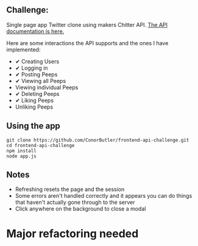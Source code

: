 Challenge:
-------

Single page app Twitter clone using makers Chitter API.
[The API documentation is here.](https://github.com/makersacademy/chitter_api_backend)

Here are some interactions the API supports and the ones I have implemented:

* ✔ Creating Users
* ✔ Logging in
* ✔ Posting Peeps
* ✔ Viewing all Peeps
* Viewing individual Peeps
* ✔ Deleting Peeps
* ✔ Liking Peeps
* Unliking Peeps

## Using the app

```
git clone https://github.com/ConorButler/frontend-api-challenge.git
cd frontend-api-challenge
npm install
node app.js
```

## Notes
* Refreshing resets the page and the session
* Some errors aren't handled correctly and it appears you can do things that haven't actually gone through to the server
* Click anywhere on the background to close a modal

# Major refactoring needed
